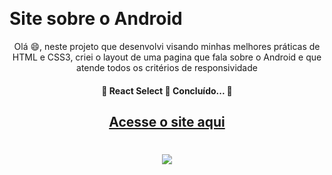​	<h1> Site sobre o Android </h1>

<p align="center">Olá 😄, neste projeto que desenvolvi visando minhas melhores práticas de HTML e CSS3, criei o layout de uma pagina que fala sobre o Android e que atende todos os critérios de responsividade</p>

  <h4 align="center"> 
	🚧  React Select 🚀 Concluído...  🚧
</h4>

 <h2 align="center">
  <a href="https://lnovik.github.io/site-android/">Acesse o site aqui</a>
</h2>

<h1 align= center>
	<img 
		src="https://media.giphy.com/media/DR3f0CxSh5bgIYsGR5/giphy.gif"
	/>
</h1